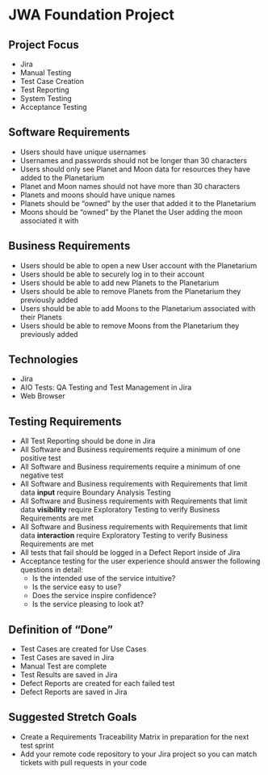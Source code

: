 # JWA Foundation Project

## Project Focus
- Jira
- Manual Testing
- Test Case Creation
- Test Reporting
- System Testing
- Acceptance Testing

## Software Requirements  
- Users should have unique usernames
- Usernames and passwords should not be longer than 30 characters
- Users should only see Planet and Moon data for resources they have added to the Planetarium
- Planet and Moon names should not have more than 30 characters
- Planets and moons should have unique names
- Planets should be “owned” by the user that added it to the Planetarium
- Moons should be “owned” by the Planet the User adding the moon associated it with

## Business Requirements
- Users should be able to open a new User account with the Planetarium
- Users should be able to securely log in to their account
- Users should be able to add new Planets to the Planetarium
- Users should be able to remove Planets from the Planetarium they previously added
- Users should be able to add Moons to the Planetarium associated with their Planets
- Users should be able to remove Moons from the Planetarium they previously added

## Technologies 
- Jira
- AIO Tests: QA Testing and Test Management in Jira
- Web Browser

## Testing Requirements
- All Test Reporting should be done in Jira
- All Software and Business requirements require a minimum of one positive test
- All Software and Business requirements require a minimum of one negative test
- All Software and Business requirements with Requirements that limit data **input** require Boundary Analysis Testing
- All Software and Business requirements with Requirements that limit data **visibility** require Exploratory Testing to verify Business Requirements are met
- All Software and Business requirements with Requirements that limit data **interaction** require Exploratory Testing to verify Business Requirements are met
- All tests that fail should be logged in a Defect Report inside of Jira
- Acceptance testing for the user experience should answer the following questions in detail:
    - Is the intended use of the service intuitive?
    - Is the service easy to use?
    - Does the service inspire confidence?
    - Is the service pleasing to look at?

## Definition of “Done”
- Test Cases are created for Use Cases
- Test Cases are saved in Jira
- Manual Test are complete
- Test Results are saved in Jira
- Defect Reports are created for each failed test
- Defect Reports are saved in Jira

## Suggested Stretch Goals
- Create a Requirements Traceability Matrix in preparation for the next test sprint
- Add your remote code repository to your Jira project so you can match tickets with pull requests in your code
